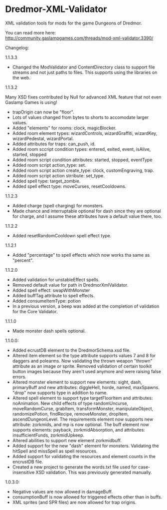 Dredmor-XML-Validator
=====================

XML validation tools for mods for the game Dungeons of Dredmor. 

You can read more here:
http://community.gaslampgames.com/threads/mod-xml-validator.3390/

Changelog:

1.1.3.3
	
* Changed the ModValidator and ContentDirectory class to support file streams and not just paths to files. This supports using the libraries on the web.

1.1.3.2

Many XSD fixes contributed by Null for advanced XML feature that not even Gaslamp Games is using!

* trapOrigin can now be "floor".
* Lots of values changed from bytes to shorts to accomodate larger values.
* Added "elements" for rooms: clock, magicBlocker.
* Added room element types: wizardControls, wizardGraffiti, wizardKey, wizardPedestal, wizardPortal.
* Added attributes for traps: can_push, id.
* Added room sccript condition types: entered, exited, event, isAlive, started, stopped
* Added room script condition attributes: started, stopped, eventType
* Added room script action_type: set.
* Added room script action create_type: clock, customEngraving, trap.
* Added room script action strribute: set_type.
* Added spell type: target_zombie.
* Added spell effect type: moveCurses, resetCooldowns.

1.1.2.3

* Added charge (spell charging) for monsters.
* Made chance and interruptable optional for dash since they are optional for charge, and I assume these attributes have a default value there, too.

1.1.2.2

* Added resetRandomCooldown spell effect type.

1.1.2.1

* Added "percentage" to spell effects which now works tha same as "percent".

1.1.2.0

* Added validation for unstableEffect spells.
* Removed default value for path in DredmorXmlValidator.
* Added spell effect: swapWithMonster
* Added buffTag attribute to spell effects.
* Added consumeItemType: potion
* In a previous version, a beep was added at the completion of validation for the Core Validator.

1.1.1.0

* Made monster dash spells optional.

1.1.0.0:

* Added ecrustDB element to the DredmorSchema.xsd file.
* Altered item element so the type attribute supports values 7 and 8 for daggers and polearms. Now validating the thrown weapon "thrown" attribute as an image *or* sprite. Removed validation of certain toolkit button images because they aren't used anymore and were raising false errors.
* Altered monster element to support new elements: sight, dash, primaryBuff and new attributes: diggleHell, horde, named, maxSpawns. "drop" now supports type in addition to name.
* Altered spell element to support type targetFloorItem and attributes: noAnimation. New child effects of type randomUncurse, moveRandomCurse, grabItem, transformMonster, manipulateObject, randomizePotion, findRecipe, removeMonster, dropItem, ascendDungeonLevel. The requirements element now supports new attribute: zorkmids, and mp is now optional. The buff element now supports elements: payback, zorkmidAbsorption, and attributes: insufficientFunds, zorkmidUpkeep.
* Altered abilities to support new element zorkmidbuff.
* Added support for the new "dash" element for monsters. Validating the hitSpell and missSpell as spell resources.
* Added support for validating the resources and element counts in the encrustDB file.
* Created a new project to generate the words.txt file used for case-insensitive XSD validation. This was previously generated manually.

1.0.3.0:

* Negative values are now allowed in damageBuff.
* consumptionBuff is now allowed for triggered effects other than in buffs.
* XML sprites (and SPR files) are now allowed for trap origins.